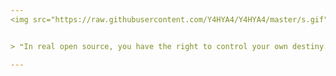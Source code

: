```yaml
---
<img src="https://raw.githubusercontent.com/Y4HYA4/Y4HYA4/master/s.gif"  width="650" height="350" >


> ❝In real open source, you have the right to control your own destiny.❞ -Linus Torvalds

---
```

